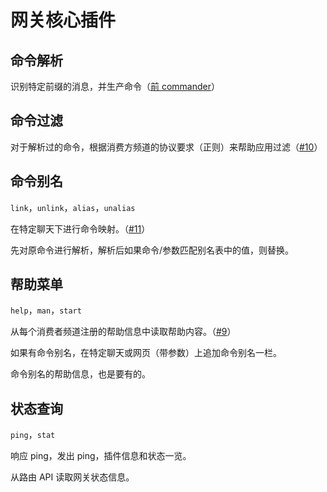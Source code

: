 # 网关核心插件

## 命令解析

识别特定前缀的消息，并生产命令（[前 commander](https://github.com/projectriri/bot-gateway/tree/2bc3356bf7733435756d8e064cbe2d8bd2f0a470/adapters/commander)）

## 命令过滤

对于解析过的命令，根据消费方频道的协议要求（正则）来帮助应用过滤（[#10](https://github.com/projectriri/bot-gateway/issues/10)）

## 命令别名

`link`，`unlink`，`alias`，`unalias`

在特定聊天下进行命令映射。（[#11](https://github.com/projectriri/bot-gateway/issues/11)）

先对原命令进行解析，解析后如果命令/参数匹配别名表中的值，则替换。

## 帮助菜单

`help`，`man`，`start`

从每个消费者频道注册的帮助信息中读取帮助内容。（[#9](https://github.com/projectriri/bot-gateway/issues/9)）

如果有命令别名，在特定聊天或网页（带参数）上追加命令别名一栏。

命令别名的帮助信息，也是要有的。

## 状态查询

`ping`，`stat`

响应 ping，发出 ping，插件信息和状态一览。

从路由 API 读取网关状态信息。
